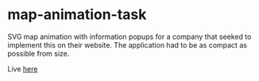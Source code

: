 # map-animation-task

SVG map animation with information popups for a company that seeked to implement this on their website. 
The application had to be as compact as possible from size.


Live [here](https://tonis2.github.io/map-animation-task)
